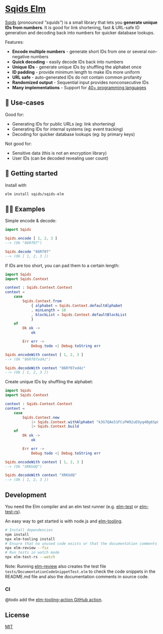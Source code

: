 # [Sqids Elm](https://sqids.org/elm)

[Sqids](https://sqids.org/elm) (_pronounced "squids"_) is a small library that lets you **generate unique IDs from numbers**. It is good for link shortening, fast & URL-safe ID generation and decoding back into numbers for quicker database lookups.

Features:

- **Encode multiple numbers** - generate short IDs from one or several non-negative numbers
- **Quick decoding** - easily decode IDs back into numbers
- **Unique IDs** - generate unique IDs by shuffling the alphabet once
- **ID padding** - provide minimum length to make IDs more uniform
- **URL safe** - auto-generated IDs do not contain common profanity
- **Randomized output** - Sequential input provides nonconsecutive IDs
- **Many implementations** - Support for [40+ programming languages](https://sqids.org/)

## 🧰 Use-cases

Good for:

- Generating IDs for public URLs (eg: link shortening)
- Generating IDs for internal systems (eg: event tracking)
- Decoding for quicker database lookups (eg: by primary keys)

Not good for:

- Sensitive data (this is not an encryption library)
- User IDs (can be decoded revealing user count)

## 🚀 Getting started

Install with

```sh
elm install sqids/sqids-elm
```

## 👩‍💻 Examples

Simple encode & decode:

```elm
import Sqids

Sqids.encode [ 1, 2, 3 ]
--> (Ok "86Rf07")

Sqids.decode "86Rf07"
--> (Ok [ 1, 2, 3 ])
```

If IDs are too short, you can pad them to a certain length:

```elm
import Sqids
import Sqids.Context

context : Sqids.Context.Context
context =
    case
        Sqids.Context.from
            { alphabet = Sqids.Context.defaultAlphabet
            , minLength = 10
            , blockList = Sqids.Context.defaultBlockList
            }
    of
        Ok ok ->
            ok

        Err err ->
            Debug.todo <| Debug.toString err

Sqids.encodeWith context [ 1, 2, 3 ]
--> (Ok "86Rf07xd4z")

Sqids.decodeWith context "86Rf07xd4z"
--> (Ok [ 1, 2, 3 ])
```

Create unique IDs by shuffling the alphabet:


```elm
import Sqids
import Sqids.Context

context : Sqids.Context.Context
context =
    case
        Sqids.Context.new
            |> Sqids.Context.withAlphabet "k3G7QAe51FCsPW92uEOyq4Bg6Sp8YzVTmnU0liwDdHXLajZrfxNhobJIRcMvKt"
            |> Sqids.Context.build
    of
        Ok ok ->
            ok

        Err err ->
            Debug.todo <| Debug.toString err

Sqids.encodeWith context [ 1, 2, 3 ]
--> (Ok "XRKUdQ")

Sqids.decodeWith context "XRKUdQ"
--> (Ok [ 1, 2, 3 ])
```

## Development

You need the Elm compiler and an elm test runner (e.g. [elm-test](https://www.npmjs.com/package/elm-test) or [elm-test-rs](https://github.com/mpizenberg/elm-test-rs)).

An easy way to get started is with node.js and [elm-tooling](https://elm-tooling.github.io/elm-tooling-cli/).

```sh
# Install dependencies
npm install
npx elm-tooling install
# Ensure that no unused code exists or that the documentation comments are correct
npx elm-review --fix
# Run tests in watch mode
npx elm-test-rs --watch
```

Note: Running [elm-review](https://package.elm-lang.org/packages/jfmengels/elm-review/latest/) also creates the test file `tests/DocumentationCodeSnippetTest.elm` to check the code snippets in the README.md file and also the documentation comments in source code.

### CI

@todo add the [elm-tooling-action GitHub action](https://github.com/mpizenberg/elm-tooling-action).

## License

[MIT](https://github.com/sqids/sqids-elm/blob/main/LICENSE)
